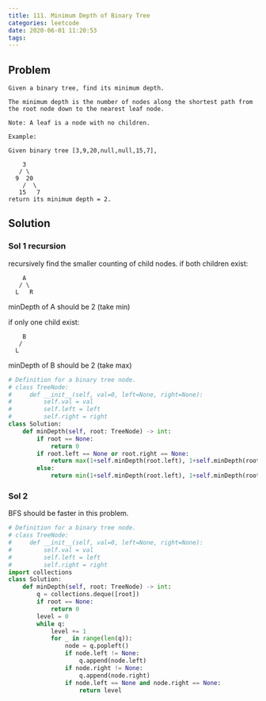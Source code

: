 ```yaml
---
title: 111. Minimum Depth of Binary Tree
categories: leetcode
date: 2020-06-01 11:20:53
tags:
---
```


## Problem

```
Given a binary tree, find its minimum depth.

The minimum depth is the number of nodes along the shortest path from the root node down to the nearest leaf node.

Note: A leaf is a node with no children.

Example:

Given binary tree [3,9,20,null,null,15,7],

    3
   / \
  9  20
    /  \
   15   7
return its minimum depth = 2.
```

## Solution

### Sol 1 recursion
<!-- Thinking -->
recursively find the smaller counting of child nodes.
if both children exist:

```
    A
   / \
  L   R
```

minDepth of A should be 2 (take min)

if only one child exist:

```
    B
   /
  L
```

minDepth of B should be 2 (take max)

<!-- Coding -->
```python
# Definition for a binary tree node.
# class TreeNode:
#     def __init__(self, val=0, left=None, right=None):
#         self.val = val
#         self.left = left
#         self.right = right
class Solution:
    def minDepth(self, root: TreeNode) -> int:
        if root == None:
            return 0
        if root.left == None or root.right == None:
            return max(1+self.minDepth(root.left), 1+self.minDepth(root.right))
        else:
            return min(1+self.minDepth(root.left), 1+self.minDepth(root.right))
```

### Sol 2
<!-- Thinking -->
BFS should be faster in this problem.

<!-- Coding -->
```python
# Definition for a binary tree node.
# class TreeNode:
#     def __init__(self, val=0, left=None, right=None):
#         self.val = val
#         self.left = left
#         self.right = right
import collections
class Solution:
    def minDepth(self, root: TreeNode) -> int:
        q = collections.deque([root])
        if root == None:
            return 0
        level = 0
        while q:
            level += 1
            for _ in range(len(q)):
                node = q.popleft()
                if node.left != None:
                    q.append(node.left)
                if node.right != None:
                    q.append(node.right)
                if node.left == None and node.right == None:
                    return level
```
